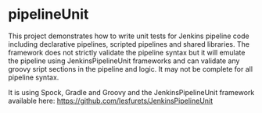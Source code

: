 # pipelineUnit

This project demonstrates how to write unit tests for Jenkins pipeline code including declarative pipelines, scripted pipelines and shared libraries. The framework does not strictly validate the pipeline syntax but it will emulate the pipeline using JenkinsPipelineUnit frameworks and can validate any groovy sript sections in the pipeline and logic. It may not be complete for all pipeline syntax.

It is using Spock, Gradle and Groovy and the JenkinsPipelineUnit framework available here: https://github.com/lesfurets/JenkinsPipelineUnit
